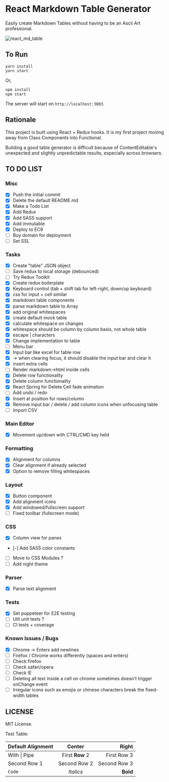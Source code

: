 # React Markdown Table Generator

Easily create Markdown Tables without having to be an Ascii Art professional.

![react_md_table](https://user-images.githubusercontent.com/3508123/66262015-18d2c680-e813-11e9-8885-29439a869849.gif)

## To Run

```
yarn install
yarn start
```

Or,

```
npm install
npm start
```

The server will start on `http://localhost:3003`.

## Rationale

This project is built using React + Redux hooks. It is my first project moving away from Class Components into Functional.

Building a good table generator is difficult because of ContentEditable's unexpected and slightly unpredictable results, especially across browsers.

## TO DO LIST

### Misc

- [x] Push the initial commit
- [x] Delete the default README.md
- [x] Make a Todo List
- [x] Add Redux
- [x] Add SASS support
- [x] Add immutable
- [x] Deploy to EC9
- [ ] Buy domain for deployment
- [ ] Set SSL

### Tasks
- [x] Create "table" JSON object
- [ ] Save redux to local storage (debounced)
- [ ] Try Redux Toolkit
- [x] Create redux boilerplate
- [x] Keyboard control (tab + shift tab for left-right, down/up keyboard)
- [x] css for input + cell similar
- [x] markdown table components
- [x] parse markdown table to Array
- [x] add original whitespaces
- [x] create default mock table
- [x] calculate whitespace on changes
- [x] whitespace should be column by column basis, not whole table
- [x] escape | characters
- [x] Change implementation to table
- [ ] Menu bar
- [x] Input bar like excel for table row
- [x] -> when clearing focus, it should disable the input bar and clear it
- [x] insert extra cells
- [ ] Render markdown->html inside cells
- [x] Delete row functionality
- [x] Delete column functionality
- [x] React Spring for Delete Cell fade animation
- [ ] Add undo / redo
- [x] Insert at position for rows/column
- [x] Remove input bar / delete / add column icons when unfocusing table
- [ ] Import CSV

### Main Editor
- [x] Movement up/down with CTRL/CMD key held

### Formatting
- [x] Alignment for columns
- [x] Clear alignment if already selected
- [x] Option to remove filling whitespaces

### Layout
- [x] Button component
- [x] Add alignment icons
- [x] Add windowed/fullscreen support
- [ ] Fixed toolbar (fullscreen mode)

### CSS
- [x] Column view for panes
- [-] Add SASS color constants
- [ ] Move to CSS Modules ?
- [ ] Add night theme

### Parser
- [x] Parse text alignment

### Tests
- [x] Set puppeteer for E2E testing
- [ ] Util unit tests ?
- [ ] CI tests + coverage

### Known Issues / Bugs
- [x] Chrome -> Enters add newlines
- [ ] Firefox / Chrome works differently (spaces and enters)
- [ ] Check firefox
- [ ] Check safari/opera
- [ ] Check IE
- [ ] Deleting all text inside a cell on chrome sometimes doesn't trigger onChange event
- [ ] Irregular icons such as emojis or chinese characters break the fixed-width tables

## LICENSE

MIT License.

Test Table:

| Default Alignment | Center | Right |
| --- |:---:|----:|
| With \| Pipe | First **Row** 2 | First Row 3 |
| Second Row 1 | Second Row 2 | Second Row 3 |
| `Code` | *Italics* | **Bold** |
